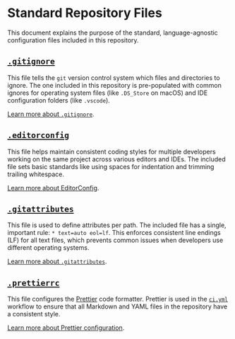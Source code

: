 # Standard Repository Files

This document explains the purpose of the standard, language-agnostic
configuration files included in this repository.

## [`.gitignore`](../.gitignore)

This file tells the `git` version control system which files and directories
to ignore.
The one included in this repository is pre-populated with common ignores for
operating system files (like `.DS_Store` on macOS) and IDE configuration
folders (like `.vscode`).

[Learn more about `.gitignore`](https://git-scm.com/docs/gitignore).

## [`.editorconfig`](../.editorconfig)

This file helps maintain consistent coding styles for multiple developers
working on the same project across various editors and IDEs.
The included file sets basic standards like using spaces for indentation and
trimming trailing whitespace.

[Learn more about EditorConfig](https://editorconfig.org/).

## [`.gitattributes`](../.gitattributes)

This file is used to define attributes per path.
The included file has a single, important rule: `* text=auto eol=lf`.
This enforces consistent line endings (LF) for all text files, which prevents
common issues when developers use different operating systems.

[Learn more about `.gitattributes`](https://git-scm.com/docs/gitattributes).

## [`.prettierrc`](../.prettierrc)

This file configures the [Prettier](https://prettier.io/) code formatter.
Prettier is used in the [`ci.yml`](../.github/workflows/ci.yml) workflow to
ensure that all Markdown and YAML files in the repository have a consistent
style.

[Learn more about Prettier configuration](https://prettier.io/docs/en/configuration.html).
